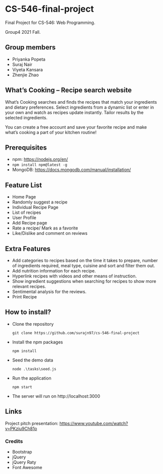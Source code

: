 # CS-546-final-project

Final Project for CS-546: Web Programming.

Group4 2021 Fall.

## Group members

- Priyanka Popeta
- Suraj Nair
- Viyeta Kansara
- Zhenjie Zhao

## What’s Cooking – Recipe search website

What’s Cooking searches and finds the recipes that match your ingredients and dietary preferences. Select ingredients from a dynamic list or enter in your own and watch as recipes update instantly. Tailor results by the selected ingredients.

You can create a free account and save your favorite recipe and make what’s cooking a part of your kitchen routine!

## Prerequisites
- npm: https://nodejs.org/en/
- `npm install npm@latest -g`
- MongoDB: https://docs.mongodb.com/manual/installation/

## Feature List
- Home Page
- Randomly suggest a recipe
- Individual Recipe Page
- List of recipes
- User Profile
- Add Recipe page
- Rate a recipe/ Mark as a favorite
- Like/Dislike and comment on reviews

## Extra Features
- Add categories to recipes based on the time it takes to prepare, number of ingredients
required, meal type, cuisine and sort and filter them out.
- Add nutrition information for each recipe.
- Hyperlink recipes with videos and other means of instruction.
- Show ingredient suggestions when searching for recipes to show more relevant recipes.
- Sentimental analysis for the reviews.
- Print Recipe

## How to install?
- Clone the repository
    ```
    git clone https://github.com/surajn97/cs-546-final-project
- Install the npm packages 
    ```
    npm install
- Seed the demo data
    ```
    node .\tasks\seed.js
- Run the application
    ```
    npm start
- The server will run on http://localhost:3000

## Links
Project pitch presentation: https://www.youtube.com/watch?v=PKziu9Ch81o

### Credits
- Bootstrap
- jQuery
- jQuery Raty
- Font Awesome
